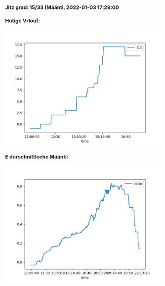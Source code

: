### Jitz grad: 15/33 (Määnti, 2022-01-03 17:29:00

### Hütige Vrlouf:
![Graph](Today.png)

### E durschnittleche Määnti:
![Graph](Määnti.png)